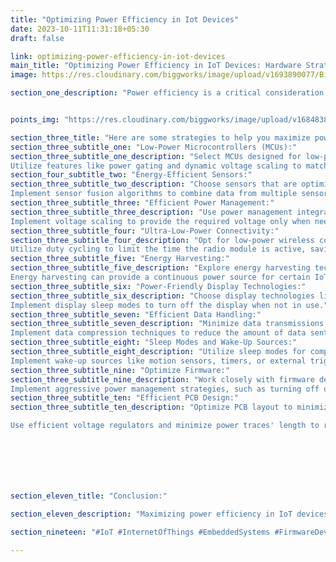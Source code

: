 ```yaml
---
title: "Optimizing Power Efficiency in Iot Devices"
date: 2023-10-11T11:31:18+05:30
draft: false

link: optimizing-power-efficiency-in-iot-devices
main_title: "Optimizing Power Efficiency in IoT Devices: Hardware Strategies"
image: https://res.cloudinary.com/biggworks/image/upload/v1693890077/Biggworks%20PDF%20of%20Blogs/native___cross_platform_development_h2ddzm.png

section_one_description: "Power efficiency is a critical consideration in the development of Internet of Things (IoT) devices, especially those running on battery power. Prolonging battery life not only improves user experience but also reduces maintenance costs. Hardware optimization plays a pivotal role in achieving power-efficient IoT devices."


points_img: "https://res.cloudinary.com/biggworks/image/upload/v1684838348/Group_11544_lwrsg0.png"

section_three_title: "Here are some strategies to help you maximize power efficiency."
section_three_subtitle_one: "Low-Power Microcontrollers (MCUs):"
section_three_subtitle_one_description: "Select MCUs designed for low-power operation. These MCUs have various sleep modes, allowing you to minimize power consumption during idle periods.
Utilize features like power gating and dynamic voltage scaling to match the MCU's performance with the current task."
section_four_subtitle_two: "Energy-Efficient Sensors:"
section_three_subtitle_two_description: "Choose sensors that are optimized for low-power operation. Many sensors offer low-power modes or sleep modes to reduce consumption when not actively sensing.
Implement sensor fusion algorithms to combine data from multiple sensors, allowing you to reduce the number of active sensors and save power."
section_three_subtitle_three: "Efficient Power Management:"
section_three_subtitle_three_description: "Use power management integrated circuits (PMICs) to regulate the voltage supply to different components efficiently.
Implement voltage scaling to provide the required voltage only when needed, reducing power waste."
section_three_subtitle_four: "Ultra-Low-Power Connectivity:"
section_three_subtitle_four_description: "Opt for low-power wireless connectivity options like Bluetooth Low Energy (BLE), Zigbee, or LoRa.
Utilize duty cycling to limit the time the radio module is active, saving power during idle periods."
section_three_subtitle_five: "Energy Harvesting:"
section_three_subtitle_five_description: "Explore energy harvesting technologies such as solar panels, kinetic energy, or thermoelectric generators.
Energy harvesting can provide a continuous power source for certain IoT devices, eliminating the need for batteries altogether."
section_three_subtitle_six: "Power-Friendly Display Technologies:"
section_three_subtitle_six_description: "Choose display technologies like E-Ink or OLED that consume minimal power when displaying static content.
Implement display sleep modes to turn off the display when not in use."
section_three_subtitle_seven: "Efficient Data Handling:"
section_three_subtitle_seven_description: "Minimize data transmissions, which can be power-intensive. Aggregate and process data locally before transmitting it.
Implement data compression techniques to reduce the amount of data sent over the network."
section_three_subtitle_eight: "Sleep Modes and Wake-Up Sources:"
section_three_subtitle_eight_description: "Utilize sleep modes for components whenever possible. Wake them up only when needed.
Implement wake-up sources like motion sensors, timers, or external triggers to initiate actions without keeping components active continuously."
section_three_subtitle_nine: "Optimize Firmware:"
section_three_subtitle_nine_description: "Work closely with firmware developers to ensure the software is optimized for power efficiency.
Implement aggressive power management strategies, such as turning off unnecessary peripherals and optimizing algorithms for minimal power consumption."
section_three_subtitle_ten: "Efficient PCB Design:"
section_three_subtitle_ten_description: "Optimize PCB layout to minimize power-hungry components' proximity to each other.

Use efficient voltage regulators and minimize power traces' length to reduce power loss."  







section_eleven_title: "Conclusion:"

section_eleven_description: "Maximizing power efficiency in IoT devices requires a holistic approach, combining hardware, software, and design considerations. By carefully selecting low-power components, implementing efficient power management strategies, and optimizing both hardware and firmware, you can significantly extend the battery life of your IoT devices. Power-efficient IoT devices not only enhance user satisfaction but also reduce the environmental impact by conserving energy and resources."

section_nineteen: "#IoT #InternetOfThings #EmbeddedSystems #FirmwareDevelopment #IoTDevelopment #IoTTechnology #EmbeddedProgramming #IoTInnovation #ConnectedDevices #EmbeddedDesign #HardwareDesign #IoTProjects #EmbeddedSolutions #IoTIndustry #FirmwareEngineering #IoTDesign #WirelessCommunication #EmbeddedSoftware #IoTApplications #IoTSecurity"

---
```


